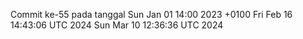 Commit ke-55 pada tanggal Sun Jan 01 14:00 2023 +0100
Fri Feb 16 14:43:06 UTC 2024
Sun Mar 10 12:36:36 UTC 2024
